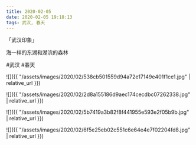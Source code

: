 ```yaml
---
title: 2020-02-05
date: 2020-02-05 19:18:13
tags: 武汉, 春天
---
```


<p>「武汉印象」</p> 
<p>海一样的东湖和湖滨的森林</p>

#武汉 #春天

![]({{ "/assets/images/2020/02/538cb501559d94a72e17149e401f1ce1.jpg" | relative_url }})

![]({{ "/assets/images/2020/02/2d8a155186d9aec174cecdbc07262338.jpg" | relative_url }})

![]({{ "/assets/images/2020/02/5b7419a3b82f8f441955e593e2f05b9b.jpg" | relative_url }})

![]({{ "/assets/images/2020/02/6f5e25eb02c551c6e64e4e7f02204fd8.jpg" | relative_url }})
